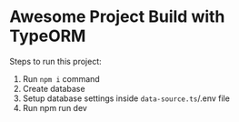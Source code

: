 # Awesome Project Build with TypeORM

Steps to run this project:

1. Run `npm i` command
2. Create database
2. Setup database settings inside `data-source.ts`/.env file
3. Run npm run dev
